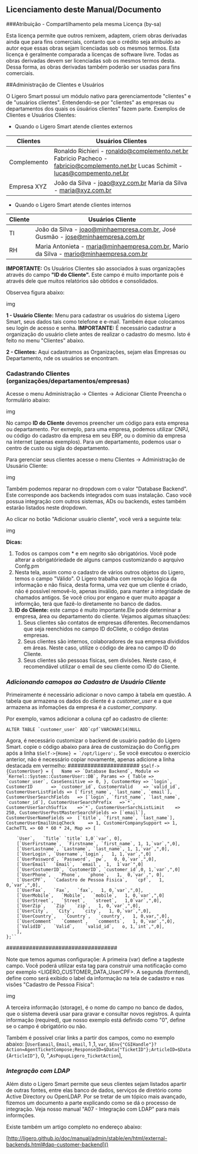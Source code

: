 ## Licenciamento deste Manual/Documento

###Atribuição - Compartilhamento pela mesma Licença (by-sa)

Esta licença permite que outros remixem, adaptem, criem obras derivadas ainda que para fins comerciais, contanto que o crédito seja atribuído ao autor eque essas obras sejam licenciadas sob os mesmos termos. Esta licença é geralmente comparada a licenças de software livre. Todas as obras derivadas devem ser licenciadas sob os mesmos termos desta. Dessa forma, as obras derivadas também poderão ser usadas para fins comerciais.

##Administração de Clientes e Usuários 

O Ligero Smart possui um módulo nativo para gerenciamentode "clientes" e de "usuários clientes". Entendendo-se por "clientes" as empresas ou departamentos dos quais os üsuários clientes" fazem parte. 
Exemplos de Clientes e Usuários Clientes:
- Quando o Ligero Smart atende clientes externos 

| Clientes    | Usuários Clientes                                                                                                                    |
|-------------|--------------------------------------------------------------------------------------------------------------------------------------|
|Complemento | Ronaldo Richieri - ronaldo@complemento.net.br Fabricio Pacheco - fabricio@complemento.net.br Lucas Schimit - lucas@compemento.net.br |
| Empresa XYZ | João da Silva - joao@xyz.com.br Maria da Silva - maria@xyz.com.br  


- Quando o Ligero Smart atende clientes internos

| Cliente  | Usuários Cliente                                                                       |
|----------|----------------------------------------------------------------------------------------|
| TI       | João da Silva - joao@minhaempresa.com.br, José Gusmão - jose@minhaempresa.com.br        |
| RH       | Maria Antonieta - maria@minhaempresa.com.br, Mario da Silva - mario@minhaempresa.com.br |

__IMPORTANTE:__ Os Usuários Clientes são associados à suas organizações através do campo __"ID do Cliente".__ Este campo é muito importante pois é através dele que muitos relatórios são obtidos e consolidados.

Observea figura abaixo:

img

__1 - Usuário Cliente:__ Menu para cadastrar os usuários do sistema Ligero Smart, seus dados tais como telefone e e-mail. Também éque colocamos seu login de acesso e senha.
__IMPORTANTE:__ É necessário cadastrar a organização do usuário cliete antes de realizar o cadastro do mesmo. Isto é feito no menu "Clientes" abaixo.

__2 - Clientes:__ Aqui cadastramos as Organizações, sejam elas Empresas ou Departamento, nde os usuários se encontram. 

### Cadastrando Clientes (organizações/departamentos/empresas)

Acesse o menu Administração -> Clientes -> Adicionar Cliente 
Preencha o formulário abaixo:

img

No campo __ID do Cliente__ devemos preencher um código para esta empresa ou departamento. Por exmeplo, para uma empresa, podemos utilizar CNPJ, ou código do cadastro da empresa em seu ERP, ou o domínio da empresa na internet (apenas exemplos). Para um departamento, podemos usar o centro de custo ou sigla do departamento.

Para gerenciar seus clientes acesse o menu Clientes -> Administração de Ususário Cliente:

img

Também podemos reparar no dropdown com o valor "Database Backend". Este corresponde aos backends integrados com suas instalação. Caso você possua integração com outros sistemas, ADs ou backends, estes também estarão listados neste dropdown.

Ao clicar no botão "Adicionar usuário cliente", você verá a seguinte tela:

img

__Dicas:__ 

1. Todos os campos com * e em negrito são obrigatórios. Você pode alterar a obrigatóriedade de alguns campos customizando o aqrquivo Confg.pm
2. Nesta tela, assim como o cadastro de vários outros objetos do Ligero, temos o campo "Válido". O Ligero trabalha com remoção lógica da informação e não física, desta forma, uma vez que um cliente é criado, não é possível removê-lo, apenas inválido, para manter a integridade de chamados antigos. Se você criou por engano e quer muito apagar a informção, terá que fazê-lo diretamente no banco de dados.
3. __ID do Cliente:__ este campo é muito importante.Ele pode determinar a empresa, área ou departamento do cliente. Vejamos algumas situações:
    1. Seus clientes são contatos de empresas diferentes. Recomendamos que seja reenchidos no campo ID  doCliete, o código destas empresas.
    2. Seus clientes são internos, colaboradores de sua empresa divididos em áreas. Neste caso, utilize o código de área no campo ID do Cliente.
    3. Seus clientes são pessoas físicas, sem divisões. Neste caso, é recomendável utilizar o email de seu cliente como ID do Cliente.

### *Adicionando camopos ao Cadastro de Usuário Cliente*

Primeiramente é necessário adicionar o novo campo à tabela em questão.
A tabela que armazena os dados do cliente é a *customer_user* e a que armazena as infomações da empresa é a *customer_company*. 

Por exemplo, vamos adicionar a coluna cpf ao cadastro de cliente: 

``ALTER TABLE `customer_user` ADD`cpf`VARCHAR(14)NULL``

Agora, é necessário customizar o backend de usuário padrão do Ligero Smart. copie o código abaixo para área de customização do Config.pm após a linha ```$Self->{Home} = `/opt/ligero';```. Se você executou o exercício anterior, não é necessário copiar novamente, apenas adicione a linha destacada em vermelho: 
######################
``$Self->{CustomerUser} = {  
    Name => `Database Backend`,
    Module => `Kernel::System::CustomerUser::DB`,
    Params => {
        Table => `customer_user`,
        CaseSensitive => 0,
    },
    CustomerKey => `login`,
    CustomerID       => `customer_id`,
    CustomerValid    => `valid_id`,
    CustomerUserListFields => [`first_name`, `last_name`, `email`],
    CustomerUserSearchFields   => [`login`, `first_name`, `last_name`, `customer_id`],
    CustomerUserSearchPrefix   =>`*`,
    CustomerUserSarchSuffix    =>`*`,
    CustomerUserSarchListLimit    => 250,
    CustomerUserPostMasterSearchFields => [`email`],
    CustomerUserNameFields =>  [`title`, `first_name`, `last_name`],
    CostumerUserEmailUniqCheck     => 1,
    CustomerCompanySupport => 1,
    CacheTTL => 60 * 60 * 24,
    Map => [``

        `User`,   `Title` `title` 1,0``var`, 0],
        [`UserFirstname`,  `Firstname`, `first_name`, 1, 1,`var`,",0],
        [`UserLastname`, `Lastname`, `last_name`, 1, 1,`var`,",0],
        [`UserLogin`, `Username`,`login`,   1, 1,`var`,",0]
        [`UserPassword`, `Password`, `pw`,   0, 0,`var`,",0],
        [`UserEmail`  `Email`,  `email`,  1,  1`var`",0]
        [`UserCostumerID`, `CustomerID`, `customer_id`,0, 1,`var`,",0]
        [`UserPhone`,   `Phone`,   `phone`,   1,  0,`var`,", 0],
        [`UserCPF`,   `Cadastro de Pessoa Fisica`,   `cpf`,   1, 0,`var`,",0],
        [`UserFax`,   `Fax`,   `fax`,   1, 0,`var`,",0],
        [`UserMobile`,   `Mobile`,   `mobile`,   1, 0,`var`,",0]
        [`UserStreet`,   `Street`,   `street`,   1,0`var`,",0],
        [`UserZip`,   `Zip`   `zip`,   1, 0,`var`,",0],
        [`UserCity`,   `City`,   `city`,   1, 0,`var`,",0],
        [`UserCountry`,   `Country`,   `country`,   1, 0,var,",0],
        [`UserComment`   `Comment`,   `comments`,   1, 0,`var`,",0],
        [`ValidID`,   `Valid`,    `valid_id`,   o, 1,`int`,",0],
        ],
    };``

 ##################################

 Note que temos agumas configuraçõe:
 A primeira (var) define a tagdeste campo. Você poderá utilizar esta tag para construir uma notificação como por exemplo <LIGERO_CUSTOMER_DATA_UserCPF>.
 A segunda (forntend), define como será exibido o label da informação na tela de cadastro e nas visões "Cadastro de Pessoa Física":

 img

 A terceira informação (storage), é o nome do campo no banco de dados, que o sistema deverá usar para gravar e consultar novos registros.
 A quinta informação (required), que nosso exemplo está definido como "0", define se o campo é obrigatório ou não.

 Também é possível criar links a partir dos campos, como no exemplo abaixo:
 [`UserEamail`,    `Email`, `email`,   1 ,1, `var`, `$Env{"CGIHandle"}? Action=AgentTicketCompose;ResponseID=$Data{"TicketID"};ArticleID=$Data{ÄrticleID"}`, 0, ",`AsPopupLigero_TicketAction`],

### *Integração com LDAP*

Além disto o Ligero Smart permite que seus clientes sejam listados apartir de outras fontes, entre elas banco de dados, serviços de diretório como Active Directory ou OpenLDAP.
Por se tretar de um tópico mais avançado, fizemos um documento a parte explicando como se dá o processo de integração. Veja nosso manual "A07 - Integração com LDAP" para mais informções.

Existe também um artigo completo no endereço abaixo:

 [http://ligero.github.io/doc/manual/admin/stable/en/html/external-backends.html#dap-customer-backend]()